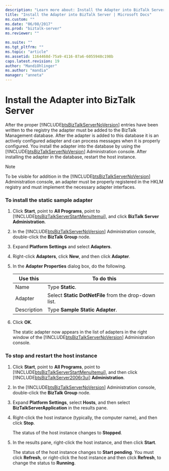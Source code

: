```yaml
---
description: "Learn more about: Install the Adapter into BizTalk Server"
title: "Install the Adapter into BizTalk Server | Microsoft Docs"
ms.custom: ""
ms.date: "06/08/2017"
ms.prod: "biztalk-server"
ms.reviewer: ""

ms.suite: ""
ms.tgt_pltfrm: ""
ms.topic: "article"
ms.assetid: 1164468d-75a9-4116-87a6-6055948c198b
caps.latest.revision: 19
author: "MandiOhlinger"
ms.author: "mandia"
manager: "anneta"
---
```

# Install the Adapter into BizTalk Server
After the proper [!INCLUDE[btsBizTalkServerNoVersion](../includes/btsbiztalkservernoversion-md.md)] entries have been written to the registry the adapter must be added to the BizTalk Management database. After the adapter is added to this database it is an actively configured adapter and can process messages when it is properly configured. You install the adapter into the database by using the [!INCLUDE[btsBizTalkServerNoVersion](../includes/btsbiztalkservernoversion-md.md)] Administration console. After installing the adapter in the database, restart the host instance.  

> [!NOTE]
>  To be visible for addition in the [!INCLUDE[btsBizTalkServerNoVersion](../includes/btsbiztalkservernoversion-md.md)] Administration console, an adapter must be properly registered in the HKLM registry and must implement the necessary adapter interfaces.  

### To install the static sample adapter  

1. Click **Start**, point to **All Programs**, point to [!INCLUDE[btsBizTalkServerStartMenuItemui](../includes/btsbiztalkserverstartmenuitemui-md.md)], and click **BizTalk Server Administration**.  

2. In the [!INCLUDE[btsBizTalkServerNoVersion](../includes/btsbiztalkservernoversion-md.md)] Administration console, double-click the  **BizTalk Group** node.  

3. Expand **Platform Settings** and select **Adapters**.  

4. Right-click **Adapters**, click **New**, and then click **Adapter**.  

5. In the **Adapter Properties** dialog box, do the following.  


   |  Use this   |                      To do this                       |
   |-------------|-------------------------------------------------------|
   |    Name     |                   Type **Static**.                    |
   |   Adapter   | Select **Static DotNetFile** from the drop-down list. |
   | Description |            Type **Sample Static Adapter**.            |


6. Click **OK**.  

    The static adapter now appears in the list of adapters in the right window of the [!INCLUDE[btsBizTalkServerNoVersion](../includes/btsbiztalkservernoversion-md.md)] Administration console.  

### To stop and restart the host instance  

1. Click **Start**, point to **All Programs**, point to [!INCLUDE[btsBizTalkServerStartMenuItemui](../includes/btsbiztalkserverstartmenuitemui-md.md)], and then click [!INCLUDE[btsBizTalkServer2006r3ui](../includes/btsbiztalkserver2006r3ui-md.md)] **Administration**.  

2. In the [!INCLUDE[btsBizTalkServerNoVersion](../includes/btsbiztalkservernoversion-md.md)] Administration console, double-click the  **BizTalk Group** node.  

3. Expand **Platform Settings**, select **Hosts**, and then select **BizTalkServerApplication** in the results pane.  

4. Right-click the host instance (typically, the computer name), and then click **Stop**.  

    The status of the host instance changes to **Stopped**.  

5. In the results pane, right-click the host instance, and then click **Start**.  

    The status of the host instance changes to **Start pending**. You must click **Refresh**, or right-click the host instance and then click **Refresh**, to change the status to **Running**.
